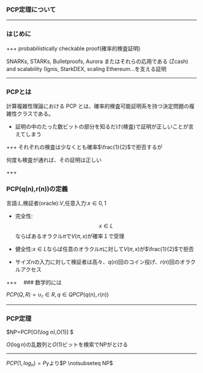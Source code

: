 ### PCP定理について

---

### はじめに

+++
probabilistically checkable proof(確率的検査証明)

SNARKs, STARKs, Bulletproofs, Aurora またはそれらの応用である
(Zcash) and scalability (Ignis, StarkDEX, scaling Ethereum…を支える証明

---
### PCPとは
計算複雑性理論における PCP とは、確率的検査可能証明系を持つ決定問題の複雑性クラスである。


- 証明の中のたった数ビットの部分を知るだけ(検査)で証明が正しいことが言えてしまう


+++
それぞれの検査は少なくとも確率$\frac{1}{2}$で拒否するが

何度も検査が通れば、その証明は正しい

+++ 
### PCP(q(n),r(n))の定義

言語:$L$,検証者(oracle):$V$,任意入力:$x \in {0,1}$

- 完全性:$$x \in L$$ならばあるオラクル$\pi$で$V(\pi,x)$が確率１で受理

- 健全性:$x \in L$ならば任意のオラクル$\pi$に対して$V(\pi,x)$が$\frac{1}{2}$で拒否

- サイズnの入力に対して検証者は高々、$q(n)$回のコイン投げ、$r(n)$回のオラクルアクセス

+++
　### 数学的には
 
 $PCP(Q,R) = \cup_r \in R,q \in Q PCP(q(n),r(n))$
 


---
### PCP定理

$NP=PCP[O(\log n),O(1)] $

$O(\log n)$の乱数列と$O(1)$ビットを検索でNPがとける


---
$PCP(1,log_n) = P$yより$P \notsubseteq NP$





